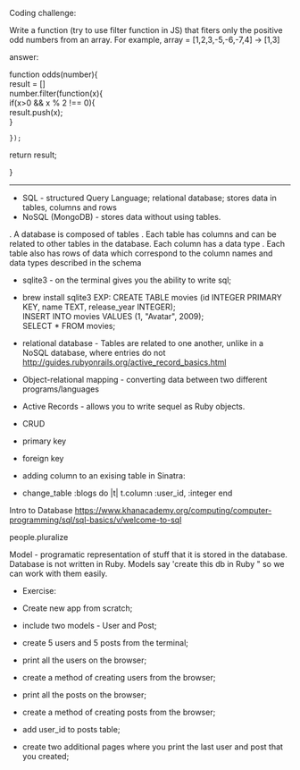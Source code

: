 Coding challenge:

Write a function (try to use filter function in JS) that fiters only the positive odd numbers from an array. For example,
array = [1,2,3,-5,-6,-7,4] -> [1,3]

answer:

function odds(number){  
	result = []  
	number.filter(function(x){  
		if(x>0 && x % 2 !== 0){  
			result.push(x);  
		}  

	});  

return result;  

}  
_______________
- SQL - structured Query Language; relational database; stores data in tables, columns and rows
- NoSQL (MongoDB) - stores data without using tables. 


. A database is composed of tables
. Each table has columns and can be related to 
other tables in the database. Each column has a data type
. Each table also has rows of data which correspond to the column names and data types described in the schema


- sqlite3 - on the terminal gives you the ability to write sql; 
- brew install sqlite3
EXP:
CREATE TABLE movies (id INTEGER PRIMARY KEY, name TEXT, release_year INTEGER);   
INSERT INTO movies VALUES (1, "Avatar", 2009);  
SELECT * FROM movies;

-  relational database - Tables are related to one another, unlike in a NoSQL database, where entries do not   
http://guides.rubyonrails.org/active_record_basics.html

- Object-relational mapping - converting data between two different programs/languages  
- Active Records - allows you to write sequel as Ruby objects.
- CRUD


- primary key
- foreign key

- adding column to an exising table in Sinatra:
- change_table :blogs do |t|
  		t.column :user_id, :integer
  	end



Intro to Database
https://www.khanacademy.org/computing/computer-programming/sql/sql-basics/v/welcome-to-sql

people.pluralize

Model - programatic representation of stuff that it is stored in the database. Database is not written in Ruby. Models say 'create this db in Ruby " so we can work with them easily.

		


 - Exercise:

- Create new app from scratch;		
- include two models - User and Post;  
- create 5 users and 5 posts from the terminal;  
- print all the users on the browser;
- create a method of creating users from the browser;  
- print all the posts on the browser;
- create a method of creating posts from the browser;

- add user_id to posts table;
- create two additional pages where you print the last user and post that you created;
